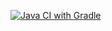 [![Java CI with Gradle](https://github.com/Khailunen/QA_Selenide/actions/workflows/gradle.yml/badge.svg)](https://github.com/Khailunen/QA_Selenide/actions/workflows/gradle.yml)